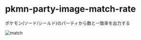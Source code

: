 # pkmn-party-image-match-rate
ポケモン(ソード/シールド)のパーティから数と一致率を出力する

![match](https://user-images.githubusercontent.com/17245737/76686205-18a9e300-665d-11ea-8d4e-5345b83b1e5f.jpeg)
